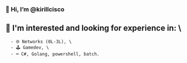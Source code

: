 ### 👋 Hi, I’m @kirillcisco
## 👀 I'm interested and looking for experience in: \
      - 🌐 Networks (0L-3L), \
      - 🕹️ Gamedev, \
      - ⌨️ C#, Golang, powershell, batch.

